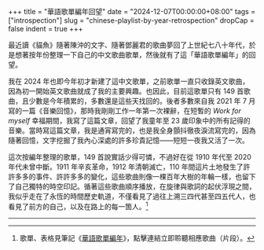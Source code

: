 +++
title = "華語歌單編年回望"
date = "2024-12-07T00:00:00+08:00"
tags = ["introspection"]
slug = "chinese-playlist-by-year-retrospection"
dropCap = false
indent = true
+++

最近讀《貓魚》隨著陳沖的文字、隨著鄧麗君的歌曲夢回了上世紀七八十年代，於是想著按年份整理一下自己的中文歌曲歌單，然後就有了這「華語歌單編年」的回望。

我在 2024 年也即今年初才新建了這中文歌單，之前歌單一直只收錄英文歌曲，因為初一開始英文歌曲就成了我的主要興趣。也因此，目前這歌單只有 149 首歌曲，且少數是今年積累的，多數還是這些天找回的。後者多數來自我 2021 年 7 月寫的一篇《音樂回憶》，那時我剛剛工作一年第一次裸辭，在短暫的 _Work for myself_ 幸福期間，我寫了這篇文章，回望了我童年至 23 歲印象中的所有記得的音樂。當時寫這篇文章，我是通宵寫完的，也是我全身顫抖徹夜淚流寫完的，因為隨著回憶，文字挖掘了我內心深處的許多珍貴記憶——短短一夜我又活了一次。

這次按編年整理的歌單，149 首說實話少得可憐，不過好在從 1910 年代至 2020 年代未曾中斷。1911 年辛亥革命，1912 年清朝滅亡，110 年間這片土地發生了許許多多的事件、許許多多的變化，這些歌曲則像一棵百年大樹的年輪一樣，也留下了自己獨特的時空印記。循著這些歌曲順序播放，在旋律與歌詞的起伏浮現之間，我似乎走在了永恆的時間歷史軌道，不僅看見了過往上溯三四代甚至四五代人，也看見了前方的自己，以及在路上的每一箇人。[^1]

---

[^1]: 歌單、表格見筆記《[華語歌單編年](https://reuixiy.notion.site/153c9131ed4f80a9b116ce6a28588039)》，點擊連結立即聆聽相應歌曲（片段）。